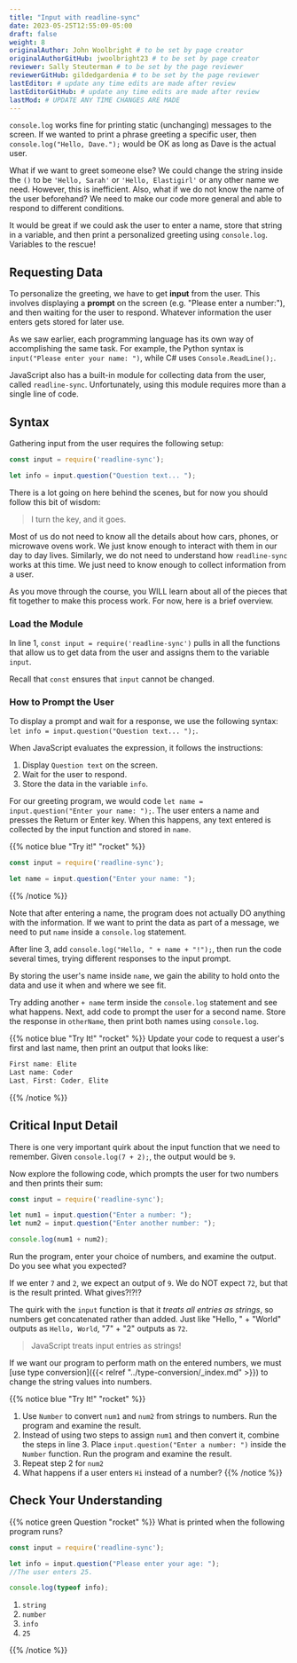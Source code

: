 ```yaml
---
title: "Input with readline-sync"
date: 2023-05-25T12:55:09-05:00
draft: false
weight: 8
originalAuthor: John Woolbright # to be set by page creator
originalAuthorGitHub: jwoolbright23 # to be set by page creator
reviewer: Sally Steuterman # to be set by the page reviewer
reviewerGitHub: gildedgardenia # to be set by the page reviewer
lastEditor: # update any time edits are made after review
lastEditorGitHub: # update any time edits are made after review
lastMod: # UPDATE ANY TIME CHANGES ARE MADE
---
```


`console.log` works fine for printing static (unchanging) messages to the
screen. If we wanted to print a phrase greeting a specific user, then
`console.log("Hello, Dave.");` would be OK as long as Dave is the actual
user.

What if we want to greet someone else? We could change the string inside the
`()` to be `'Hello, Sarah'` or `'Hello, Elastigirl'` or any other name we
need. However, this is inefficient. Also, what if we do not know the name of
the user beforehand? We need to make our code more general and able to respond
to different conditions.

It would be great if we could ask the user to enter a name, store that string
in a variable, and then print a personalized greeting using `console.log`.
Variables to the rescue!

## Requesting Data

To personalize the greeting, we have to get **input** from the user. This involves displaying a **prompt** on the screen (e.g. "Please enter a number:"), and then waiting for the user to respond. Whatever information the user enters gets stored for later use.

As we saw earlier, each programming language has its own way of accomplishing the same task. For example, the Python syntax is `input("Please enter your name: ")`, while C# uses `Console.ReadLine();`.

JavaScript also has a built-in module for collecting data from the user, called
``readline-sync``. Unfortunately, using this module requires more than a single
line of code.

## Syntax

Gathering input from the user requires the following setup:

```javascript
const input = require('readline-sync');

let info = input.question("Question text... ");
```

There is a lot going on here behind the scenes, but for now you should follow
this bit of wisdom:

> I turn the key, and it goes.

Most of us do not need to know all the details about how cars, phones, or
microwave ovens work. We just know enough to interact with them in our day to
day lives. Similarly, we do not need to understand how ``readline-sync`` works
at this time. We just need to know enough to collect information from a user.

As you move through the course, you WILL learn about all of the pieces that fit
together to make this process work. For now, here is a brief overview.

### Load the Module

In line 1, `const input = require('readline-sync')` pulls in all the functions
that allow us to get data from the user and assigns them to the variable
`input`.

Recall that `const` ensures that `input` cannot be changed.

### How to Prompt the User

To display a prompt and wait for a response, we use the following syntax: `let info = input.question("Question text... ");`.

When JavaScript evaluates the expression, it follows the instructions:

1. Display `Question text` on the screen.
1. Wait for the user to respond.
1. Store the data in the variable `info`.

For our greeting program, we would code `let name = input.question("Enter your name: ");`. The user enters a name and
presses the Return or Enter key. When this happens, any text entered is collected by the input function and stored in `name`.

{{% notice blue "Try it!" "rocket" %}}
```javascript
const input = require('readline-sync');

let name = input.question("Enter your name: ");
```
{{% /notice %}}

Note that after entering a name, the program does not actually DO anything with the information. If we want to print the data as part of a message, we need to put `name` inside a `console.log` statement.

After line 3, add `console.log("Hello, " + name + "!");`, then run the code several times, trying different responses to the input prompt.

By storing the user's name inside `name`, we gain the ability to hold onto the data and use it when and where we see fit.

Try adding another `+ name` term inside the `console.log` statement and see what happens. Next, add code to prompt the user for a second name. Store the response in `otherName`, then print both names using `console.log`.

{{% notice blue "Try It!" "rocket" %}}
Update your code to request a user's first and last name, then print an
output that looks like:

```javascript
First name: Elite
Last name: Coder
Last, First: Coder, Elite
```
{{% /notice %}}

## Critical Input Detail

There is one very important quirk about the input function that we need to remember. Given `console.log(7 + 2);`, the output would be `9`.

Now explore the following code, which prompts the user for two numbers and then
prints their sum:

```javascript
const input = require('readline-sync');

let num1 = input.question("Enter a number: ");
let num2 = input.question("Enter another number: ");

console.log(num1 + num2);
```

Run the program, enter your choice of numbers, and examine the output. Do you
see what you expected?

If we enter `7` and `2`, we expect an output of `9`.  We do NOT expect
`72`, but that is the result printed. What gives?!?!?

The quirk with the `input` function is that it *treats all entries as
strings*, so numbers get concatenated rather than added.  Just like
"Hello, " + "World" outputs as `Hello, World`, "7" + "2" outputs as `72`.

> JavaScript treats input entries as strings!

If we want our program to perform math on the entered numbers, we must [use type conversion]({{< relref "../type-conversion/_index.md" >}}) to change the string values into numbers.

{{% notice blue "Try It!" "rocket" %}}

1. Use `Number` to convert `num1` and `num2` from strings to numbers. Run the program and examine the result.
1. Instead of using two steps to assign `num1` and then convert it, combine the steps in line 3. Place `input.question("Enter a number: ")` inside the `Number` function. Run the program and examine the result.
1. Repeat step 2 for `num2`
1. What happens if a user enters `Hi` instead of a number?
{{% /notice %}}

## Check Your Understanding

{{% notice green Question "rocket" %}}
What is printed when the following program runs?

```javascript
const input = require('readline-sync');

let info = input.question("Please enter your age: ");
//The user enters 25.

console.log(typeof info);
```

1. `string`
1. `number`
1. `info`
1. `25`

<!-- solution: string -->
{{% /notice %}}
